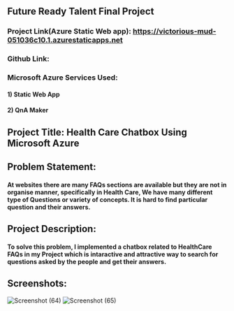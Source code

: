 ## Future Ready Talent Final Project
### Project Link(Azure Static Web app): https://victorious-mud-051036c10.1.azurestaticapps.net 
### Github Link: 
### Microsoft Azure Services Used:
#### 1) Static Web App
#### 2) QnA Maker
## Project Title: Health Care Chatbox Using Microsoft Azure
## Problem Statement:
#### At websites there are many FAQs sections are available but they are not in organise manner, specifically in Health Care, We have many different type of Questions or variety of concepts. It is hard to find particular question and their answers.
## Project Description:
#### To solve this problem, I implemented a chatbox related to HealthCare FAQs in my Project which is intaractive and attractive way to search for questions asked by the people and get their answers.
## Screenshots:
![Screenshot (64)](https://user-images.githubusercontent.com/84433669/182014762-f48b963b-3d87-4de5-af69-7afdb49016a9.png)
![Screenshot (65)](https://user-images.githubusercontent.com/84433669/182014769-20e3a844-cc47-4c05-b148-45511174c258.png)
